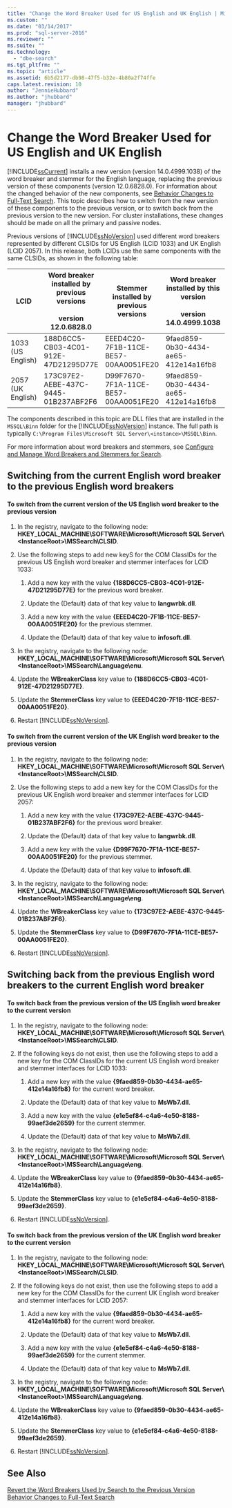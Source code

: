 ```yaml
---
title: "Change the Word Breaker Used for US English and UK English | Microsoft Docs"
ms.custom: ""
ms.date: "03/14/2017"
ms.prod: "sql-server-2016"
ms.reviewer: ""
ms.suite: ""
ms.technology: 
  - "dbe-search"
ms.tgt_pltfrm: ""
ms.topic: "article"
ms.assetid: 6b5d2177-db98-47f5-b32e-4b80a2f74ffe
caps.latest.revision: 10
author: "JennieHubbard"
ms.author: "jhubbard"
manager: "jhubbard"
---
```

# Change the Word Breaker Used for US English and UK English
  [!INCLUDE[ssCurrent](../../includes/sscurrent-md.md)] installs a new version (version 14.0.4999.1038) of the word breaker and stemmer for the English language, replacing the previous version of these components (version 12.0.6828.0). For information about the changed behavior of the new components, see [Behavior Changes to Full-Text Search](http://msdn.microsoft.com/library/573444e8-51bc-4f3d-9813-0037d2e13b8f). This topic describes how to switch from the new version of these components to the previous version, or to switch back from the previous version to the new version. For cluster installations, these changes should be made on all the primary and passive nodes.  
  
 Previous versions of [!INCLUDE[ssNoVersion](../../includes/ssnoversion-md.md)] used different word breakers represented by different CLSIDs for US English (LCID 1033) and UK English (LCID 2057). In this release, both LCIDs use the same components with the same CLSIDs, as shown in the following table:  
  
|LCID|Word breaker installed by previous versions<br /><br /> version 12.0.6828.0|Stemmer installed by previous versions|Word breaker installed by this version<br /><br /> version 14.0.4999.1038|Stemmer installed by this version|  
|----------|-------------------------------------------------------------------------|--------------------------------------------|-----------------------------------------------------------------------|---------------------------------------|  
|1033<br />(US English)|188D6CC5-CB03-4C01-912E-47D21295D77E|EEED4C20-7F1B-11CE-BE57-00AA0051FE20|9faed859-0b30-4434-ae65-412e14a16fb8|e1e5ef84-c4a6-4e50-8188-99aef3de2659|  
|2057<br />(UK English)|173C97E2-AEBE-437C-9445-01B237ABF2F6|D99F7670-7F1A-11CE-BE57-00AA0051FE20|9faed859-0b30-4434-ae65-412e14a16fb8|e1e5ef84-c4a6-4e50-8188-99aef3de2659|  
  
 The components described in this topic are DLL files that are installed in the `MSSQL\Binn` folder for the [!INCLUDE[ssNoVersion](../../includes/ssnoversion-md.md)] instance. The full path is typically `C:\Program Files\Microsoft SQL Server\<instance>\MSSQL\Binn`.  
  
 For more information about word breakers and stemmers, see [Configure and Manage Word Breakers and Stemmers for Search](../../relational-databases/search/configure-and-manage-word-breakers-and-stemmers-for-search.md).  
  
## Switching from the current English word breaker to the previous English word breakers  
  
#### To switch from the current version of the US English word breaker to the previous version  
  
1.  In the registry, navigate to the following node: **HKEY_LOCAL_MACHINE\SOFTWARE\Microsoft\Microsoft SQL Server\\<InstanceRoot\>\MSSearch\CLSID**.  
  
2.  Use the following steps to add new keyS for the COM ClassIDs for the previous US English word breaker and stemmer interfaces for LCID 1033:  
  
    1.  Add a new key with the value **{188D6CC5-CB03-4C01-912E-47D21295D77E}** for the previous word breaker.  
  
    2.  Update the (Default) data of that key value to **langwrbk.dll**.  
  
    3.  Add a new key with the value **{EEED4C20-7F1B-11CE-BE57-00AA0051FE20}** for the previous stemmer.  
  
    4.  Update the (Default) data of that key value to **infosoft.dll**.  
  
3.  In the registry, navigate to the following node: **HKEY_LOCAL_MACHINE\SOFTWARE\Microsoft\Microsoft SQL Server\\<InstanceRoot\>\MSSearch\Language\enu**.  
  
4.  Update the **WBreakerClass** key value to **{188D6CC5-CB03-4C01-912E-47D21295D77E}**.  
  
5.  Update the **StemmerClass** key value to **{EEED4C20-7F1B-11CE-BE57-00AA0051FE20}**.  
  
6.  Restart [!INCLUDE[ssNoVersion](../../includes/ssnoversion-md.md)].  
  
#### To switch from the current version of the UK English word breaker to the previous version  
  
1.  In the registry, navigate to the following node: **HKEY_LOCAL_MACHINE\SOFTWARE\Microsoft\Microsoft SQL Server\\<InstanceRoot\>\MSSearch\CLSID**.  
  
2.  Use the following steps to add a new key for the COM ClassIDs for the previous UK English word breaker and stemmer interfaces for LCID 2057:  
  
    1.  Add a new key with the value **{173C97E2-AEBE-437C-9445-01B237ABF2F6}** for the previous word breaker.  
  
    2.  Update the (Default) data of that key value to **langwrbk.dll**.  
  
    3.  Add a new key with the value **{D99F7670-7F1A-11CE-BE57-00AA0051FE20}** for the previous stemmer.  
  
    4.  Update the (Default) data of that key value to **infosoft.dll**.  
  
3.  In the registry, navigate to the following node: **HKEY_LOCAL_MACHINE\SOFTWARE\Microsoft\Microsoft SQL Server\\<InstanceRoot\>\MSSearch\Language\eng**.  
  
4.  Update the **WBreakerClass** key value to **{173C97E2-AEBE-437C-9445-01B237ABF2F6}**.  
  
5.  Update the **StemmerClass** key value to **{D99F7670-7F1A-11CE-BE57-00AA0051FE20}**.  
  
6.  Restart [!INCLUDE[ssNoVersion](../../includes/ssnoversion-md.md)].  
  
## Switching back from the previous English word breakers to the current English word breaker  
  
#### To switch back from the previous version of the US English word breaker to the current version  
  
1.  In the registry, navigate to the following node: **HKEY_LOCAL_MACHINE\SOFTWARE\Microsoft\Microsoft SQL Server\\<InstanceRoot\>\MSSearch\CLSID**.  
  
2.  If the following keys do not exist, then use the following steps to add a new key for the COM ClassIDs for the current US English word breaker and stemmer interfaces for LCID 1033:  
  
    1.  Add a new key with the value **{9faed859-0b30-4434-ae65-412e14a16fb8}** for the current word breaker.  
  
    2.  Update the (Default) data of that key value to **MsWb7.dll**.  
  
    3.  Add a new key with the value **{e1e5ef84-c4a6-4e50-8188-99aef3de2659}** for the current stemmer.  
  
    4.  Update the (Default) data of that key value to **MsWb7.dll**.  
  
3.  In the registry, navigate to the following node: **HKEY_LOCAL_MACHINE\SOFTWARE\Microsoft\Microsoft SQL Server\\<InstanceRoot\>\MSSearch\Language\eng**.  
  
4.  Update the **WBreakerClass** key value to **{9faed859-0b30-4434-ae65-412e14a16fb8}**.  
  
5.  Update the **StemmerClass** key value to **{e1e5ef84-c4a6-4e50-8188-99aef3de2659}**.  
  
6.  Restart [!INCLUDE[ssNoVersion](../../includes/ssnoversion-md.md)].  
  
#### To switch back from the previous version of the UK English word breaker to the current version  
  
1.  In the registry, navigate to the following node: **HKEY_LOCAL_MACHINE\SOFTWARE\Microsoft\Microsoft SQL Server\\<InstanceRoot\>\MSSearch\CLSID**.  
  
2.  If the following keys do not exist, then use the following steps to add a new key for the COM ClassIDs for the current UK English word breaker and stemmer interfaces for LCID 2057:  
  
    1.  Add a new key with the value **{9faed859-0b30-4434-ae65-412e14a16fb8}** for the current word breaker.  
  
    2.  Update the (Default) data of that key value to **MsWb7.dll**.  
  
    3.  Add a new key with the value **{e1e5ef84-c4a6-4e50-8188-99aef3de2659}** for the current stemmer.  
  
    4.  Update the (Default) data of that key value to **MsWb7.dll**.  
  
3.  In the registry, navigate to the following node: **HKEY_LOCAL_MACHINE\SOFTWARE\Microsoft\Microsoft SQL Server\\<InstanceRoot\>\MSSearch\Language\eng**.  
  
4.  Update the **WBreakerClass** key value to **{9faed859-0b30-4434-ae65-412e14a16fb8}**.  
  
5.  Update the **StemmerClass** key value to **{e1e5ef84-c4a6-4e50-8188-99aef3de2659}**.  
  
6.  Restart [!INCLUDE[ssNoVersion](../../includes/ssnoversion-md.md)].  
  
## See Also  
 [Revert the Word Breakers Used by Search to the Previous Version](../../relational-databases/search/revert-the-word-breakers-used-by-search-to-the-previous-version.md)   
 [Behavior Changes to Full-Text Search](http://msdn.microsoft.com/library/573444e8-51bc-4f3d-9813-0037d2e13b8f)  
  
  